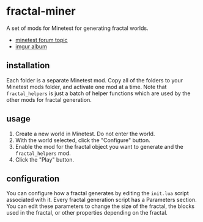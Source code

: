 # fractal-miner
A set of mods for Minetest for generating fractal worlds.

- [minetest forum topic](https://forum.minetest.net/viewtopic.php?f=9&t=17155)
- [imgur album](https://imgur.com/a/B408K)

## installation

Each folder is a separate Minetest mod.  Copy all of the folders to your Minetest mods folder, and activate one mod at a time.  Note that `fractal_helpers` is just a batch of helper functions which are used by the other mods for fractal generation.

## usage

1. Create a new world in Minetest.  Do not enter the world.
2. With the world selected, click the "Configure" button.
3. Enable the mod for the fractal object you want to generate and the `fractal_helpers` mod.
4. Click the "Play" button.

## configuration

You can configure how a fractal generates by editing the `init.lua` script associated with it.  Every fractal generation script has a Parameters section.  You can edit these parameters to change the size of the fractal, the blocks used in the fractal, or other properties depending on the fractal.
